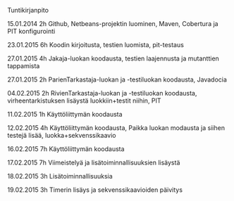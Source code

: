 Tuntikirjanpito

15.01.2014	2h	Github, Netbeans-projektin luominen, Maven, Cobertura ja PIT konfigurointi

23.01.2015  6h  Koodin kirjoitusta, testien luomista, pit-testaus

27.01.2015  4h  Jakaja-luokan koodausta, testien laajennusta ja mutanttien tappamista

27.01.2015  2h  ParienTarkastaja-luokan ja -testiluokan koodausta, Javadocia

04.02.2015  2h  RivienTarkastaja-luokan ja -testiluokan koodausta, virheentarkistuksen lisäystä luokkiin+testit niihin, PIT

11.02.2015  1h  Käyttöliittymän koodausta

12.02.2015  4h  Käyttöliittymän koodausta, Paikka luokan modausta ja siihen testejä lisää, luokka+sekvenssikaavio

16.02.2015  7h  Käyttöliittymän koodausta

17.02.2015  7h  Viimeistelyä ja lisätoiminnallisuuksien lisäystä

18.02.2015  3h  Lisätoiminnallisuuksia

19.02.2015  3h  Timerin lisäys ja sekvenssikaavioiden päivitys
